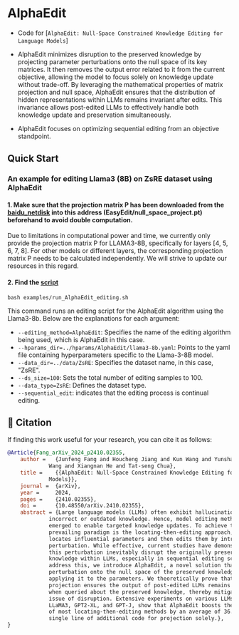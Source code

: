 # AlphaEdit
- Code for [``AlphaEdit: Null-Space Constrained Knowledge Editing for Language Models``]

- AlphaEdit minimizes disruption to the preserved knowledge by projecting parameter perturbations onto the null space of its key matrices. It then removes the output error related to it from the current objective, allowing the model to focus solely on knowledge update without trade-off.  By leveraging the mathematical properties of matrix projection and null space, AlphaEdit ensures that the distribution of hidden representations within LLMs remains invariant after edits. This invariance allows post-edited LLMs to effectively handle both knowledge update and preservation simultaneously.
- AlphaEdit focuses on optimizing sequential editing from an objective standpoint. 




## Quick Start
### An example for editing Llama3 (8B) on ZsRE dataset using AlphaEdit
#### 1. Make sure that the projection matrix P has been downloaded from the [baidu_netdisk]( https://pan.baidu.com/s/1Unk3X6jl3LZw_OF5eLoEeA?pwd=mcaf ) into this address (EasyEdit/null_space_project.pt) beforehand to avoid double computation. 

Due to limitations in computational power and time, we currently only provide the projection matrix P for LLAMA3-8B, specifically for layers [4, 5, 6, 7, 8]. For other models or different layers, the corresponding projection matrix P needs to be calculated independently. We will strive to update our resources in this regard.

#### 2. Find the [script](EasyEdit/examples/run_AlphaEdit_editing.sh)
 
    bash examples/run_AlphaEdit_editing.sh

This command runs an editing script for the AlphaEdit algorithm using the Llama3-8b. Below are the explanations for each argument:

- `--editing_method=AlphaEdit`: Specifies the name of the editing algorithm being used, which is AlphaEdit in this case.
- `--hparams_dir=../hparams/AlphaEdit/llama3-8b.yaml`: Points to the yaml file containing hyperparameters specific to the Llama-3-8B model.
- `--data_dir=../data/ZsRE`: Specifies the dataset name, in this case, "ZsRE".
- `--ds_size=100`: Sets the total number of editing samples to 100.
- `--data_type=ZsRE`: Defines the dataset type. 
- `--sequential_edit`: indicates that the editing process is continual editing.



## 📖 Citation

If finding this work useful for your research, you can cite it as follows:


```bibtex
@Article{Fang_arXiv_2024_p2410.02355,
    author =   {Junfeng Fang and Houcheng Jiang and Kun Wang and Yunshan Ma and Xiang
             Wang and Xiangnan He and Tat-seng Chua},
    title =    {{AlphaEdit: Null-Space Constrained Knowledge Editing for Language
             Models}},
    journal =  {arXiv},
    year =     2024,
    pages =    {2410.02355},
    doi =      {10.48550/arXiv.2410.02355},
    abstract = {Large language models (LLMs) often exhibit hallucinations due to
             incorrect or outdated knowledge. Hence, model editing methods have
             emerged to enable targeted knowledge updates. To achieve this, a
             prevailing paradigm is the locating-then-editing approach, which first
             locates influential parameters and then edits them by introducing a
             perturbation. While effective, current studies have demonstrated that
             this perturbation inevitably disrupt the originally preserved
             knowledge within LLMs, especially in sequential editing scenarios. To
             address this, we introduce AlphaEdit, a novel solution that projects
             perturbation onto the null space of the preserved knowledge before
             applying it to the parameters. We theoretically prove that this
             projection ensures the output of post-edited LLMs remains unchanged
             when queried about the preserved knowledge, thereby mitigating the
             issue of disruption. Extensive experiments on various LLMs, including
             LLaMA3, GPT2-XL, and GPT-J, show that AlphaEdit boosts the performance
             of most locating-then-editing methods by an average of 36.4{\%} with a
             single line of additional code for projection solely.},
}
```
